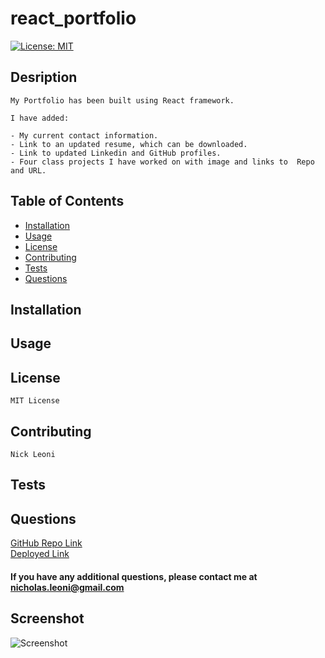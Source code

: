 # react_portfolio
[![License: MIT](https://img.shields.io/badge/License-MIT-yellow.svg)](https://opensource.org/licenses/MIT)
## Desription
    
    My Portfolio has been built using React framework.

    I have added:

    - My current contact information.
    - Link to an updated resume, which can be downloaded.
    - Link to updated Linkedin and GitHub profiles.
    - Four class projects I have worked on with image and links to  Repo and URL.

## Table of Contents
 - [Installation](#installation)
 - [Usage](#usage)
 - [License](#license)
 - [Contributing](#contributing)
 - [Tests](#tests)
 - [Questions](#questions)

## Installation

## Usage
    
## License
    MIT License
## Contributing
    Nick Leoni
## Tests
    
## Questions
[GitHub Repo Link](https://github.com/njleoni/react_portfolio/)<br/>
[Deployed Link](https://stormy-island-23399.herokuapp.com/)

#### If you have any additional questions, please contact me at nicholas.leoni@gmail.com

## Screenshot
![Screenshot](/assets/img/portfolioUpdate.PNG)


